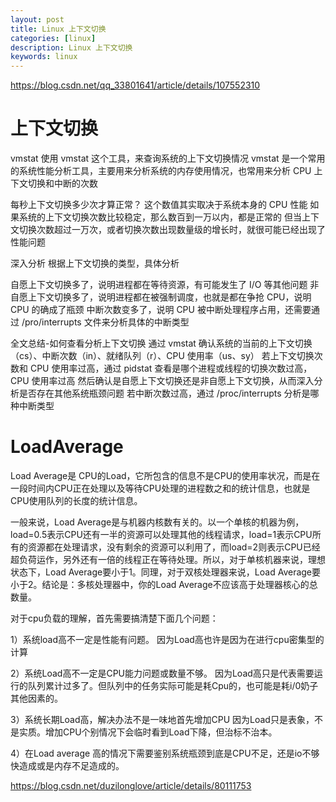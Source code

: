 ```yaml
---
layout: post
title: Linux 上下文切换
categories: [linux]
description: Linux 上下文切换
keywords: linux
---
```


https://blog.csdn.net/qq_33801641/article/details/107552310

# 上下文切换

vmstat 
使用 vmstat 这个工具，来查询系统的上下文切换情况
vmstat 是一个常用的系统性能分析工具，主要用来分析系统的内存使用情况，也常用来分析 CPU 上下文切换和中断的次数


每秒上下文切换多少次才算正常？
这个数值其实取决于系统本身的 CPU 性能
如果系统的上下文切换次数比较稳定，那么数百到一万以内，都是正常的
但当上下文切换次数超过一万次，或者切换次数出现数量级的增长时，就很可能已经出现了性能问题


深入分析
根据上下文切换的类型，具体分析

自愿上下文切换多了，说明进程都在等待资源，有可能发生了 I/O 等其他问题
非自愿上下文切换多了，说明进程都在被强制调度，也就是都在争抢 CPU，说明 CPU 的确成了瓶颈
中断次数变多了，说明 CPU 被中断处理程序占用，还需要通过 /pro/interrupts  文件来分析具体的中断类型


全文总结-如何查看分析上下文切换
通过 vmstat 确认系统的当前的上下文切换（cs）、中断次数（in）、就绪队列（r）、CPU 使用率（us、sy）
若上下文切换次数和 CPU 使用率过高，通过 pidstat 查看是哪个进程或线程的切换次数过高，CPU 使用率过高
然后确认是自愿上下文切换还是非自愿上下文切换，从而深入分析是否存在其他系统瓶颈问题
若中断次数过高，通过 /proc/interrupts 分析是哪种中断类型 

# LoadAverage

Load Average是 CPU的Load，它所包含的信息不是CPU的使用率状况，而是在一段时间内CPU正在处理以及等待CPU处理的进程数之和的统计信息，也就是CPU使用队列的长度的统计信息。



一般来说，Load Average是与机器内核数有关的。以一个单核的机器为例，load=0.5表示CPU还有一半的资源可以处理其他的线程请求，load=1表示CPU所有的资源都在处理请求，没有剩余的资源可以利用了，而load=2则表示CPU已经超负荷运作，另外还有一倍的线程正在等待处理。所以，对于单核机器来说，理想状态下，Load Average要小于1。同理，对于双核处理器来说，Load Average要小于2。结论是：多核处理器中，你的Load Average不应该高于处理器核心的总数量。



对于cpu负载的理解，首先需要搞清楚下面几个问题：

1）系统load高不一定是性能有问题。
因为Load高也许是因为在进行cpu密集型的计算

2）系统Load高不一定是CPU能力问题或数量不够。
因为Load高只是代表需要运行的队列累计过多了。但队列中的任务实际可能是耗Cpu的，也可能是耗i/0奶子其他因素的。

3）系统长期Load高，解决办法不是一味地首先增加CPU
因为Load只是表象，不是实质。增加CPU个别情况下会临时看到Load下降，但治标不治本。

4）在Load average 高的情况下需要鉴别系统瓶颈到底是CPU不足，还是io不够快造成或是内存不足造成的。





https://blog.csdn.net/duzilonglove/article/details/80111753



